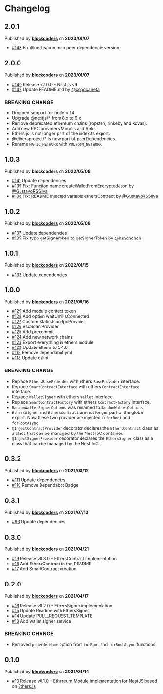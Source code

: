 # Changelog

## 2.0.1
Published by **[blockcoders](https://github.com/blockcoders)** on **2023/01/07**
- [#143](https://github.com/blockcoders/nestjs-ethers/pull/143) Fix @nestjs/common peer dependenciy version

## 2.0.0
Published by **[blockcoders](https://github.com/blockcoders)** on **2023/01/07**
- [#140](https://github.com/blockcoders/nestjs-ethers/pull/140) Release v2.0.0 - Nest.js v9
- [#142](https://github.com/blockcoders/nestjs-ethers/pull/142) Update README.md by [@copocaneta](https://github.com/copocaneta)

### BREAKING CHANGE
- Dropped support for node < 14
- Upgrade @nestjs/* from 8.x to 9.x
- Remove deprecated ethereum chains (ropsten, rinkeby and kovan).
- Add new RPC providers Moralis and Ankr.
- Ethers.js is not longer part of the index.ts export.
- @ethersproject/* is now part of peerDependencies.
- Rename `MATIC_NETWORK` with `POLYGON_NETWORK`.

## 1.0.3
Published by **[blockcoders](https://github.com/blockcoders)** on **2022/05/08**
- [#141](https://github.com/blockcoders/nestjs-ethers/pull/141) Update dependencies
- [#139](https://github.com/blockcoders/nestjs-ethers/pull/139) Fix: Function name createWalletFromEncryptedJson by [@GustavoRSSilva](https://github.com/GustavoRSSilva)
- [#138](https://github.com/blockcoders/nestjs-ethers/pull/138) Fix: README injected variable ethersContract by [@GustavoRSSilva](https://github.com/GustavoRSSilva)

## 1.0.2
Published by **[blockcoders](https://github.com/blockcoders)** on **2022/05/08**
- [#137](https://github.com/blockcoders/nestjs-ethers/pull/137) Update dependencies
- [#135](https://github.com/blockcoders/nestjs-ethers/pull/135) Fix typo getSigneroken to getSignerToken by [@hanchchch](https://github.com/hanchchch)

## 1.0.1
Published by **[blockcoders](https://github.com/blockcoders)** on **2022/01/15**
- [#133](https://github.com/blockcoders/nestjs-ethers/pull/133) Update dependencies

## 1.0.0
Published by **[blockcoders](https://github.com/blockcoders)** on **2021/09/16**
- [#129](https://github.com/blockcoders/nestjs-ethers/pull/129) Add module context token
- [#128](https://github.com/blockcoders/nestjs-ethers/pull/128) Add option waitUntilIsConnected 
- [#127](https://github.com/blockcoders/nestjs-ethers/pull/127) Custom StaticJsonRpcProvider
- [#126](https://github.com/blockcoders/nestjs-ethers/pull/126) BscScan Provider
- [#125](https://github.com/blockcoders/nestjs-ethers/pull/125) Add precommit 
- [#124](https://github.com/blockcoders/nestjs-ethers/pull/124) Add new network chains
- [#123](https://github.com/blockcoders/nestjs-ethers/pull/123) Export everything in ethers module
- [#122](https://github.com/blockcoders/nestjs-ethers/pull/122) Update ethers to 5.4.6
- [#119](https://github.com/blockcoders/nestjs-ethers/pull/119) Remove dependabot.yml
- [#118](https://github.com/blockcoders/nestjs-ethers/pull/118) Update eslint

### BREAKING CHANGE
- Replace `EthersBaseProvider` with ethers `BaseProvider` interface.
- Replace `SmartContractInterface` with ethers `ContractInterface` interface.
- Replace `WalletSigner` with ethers `Wallet` interface.
- Replace `SmartContractFactory` with ethers `ContractFactory` interface.
- `RandomWalletSignerOptions` was renamed to `RandomWalletOptions`
- `EthersSigner` and `EthersContract` are not longer part of the global export. Now these two provider are injected in `forRoot` and `forRootAsync`.
- `@InjectContractProvider`  decorator declares the `EthersContract` class as a class that can be managed by the Nest IoC container.
- `@InjectSignerProvider` decorator declares the `EthersSigner` class as a class that can be managed by the Nest IoC .

## 0.3.2
Published by **[blockcoders](https://github.com/blockcoders)** on **2021/08/12**
- [#111](https://github.com/blockcoders/nestjs-ethers/pull/111) Update dependencies
- [#110](https://github.com/blockcoders/nestjs-ethers/pull/110) Remove Dependabot Badge

## 0.3.1
Published by **[blockcoders](https://github.com/blockcoders)** on **2021/07/13**
- [#93](https://github.com/blockcoders/nestjs-ethers/pull/93) Update dependencies

## 0.3.0
Published by **[blockcoders](https://github.com/blockcoders)** on **2021/04/21**
- [#19](https://github.com/blockcoders/nestjs-ethers/pull/19) Release v0.3.0 - EthersContract implementation
- [#18](https://github.com/blockcoders/nestjs-ethers/pull/18) Add EthersContract to the README
- [#17](https://github.com/blockcoders/nestjs-ethers/pull/17) Add SmartContract creation

## 0.2.0
Published by **[blockcoders](https://github.com/blockcoders)** on **2021/04/17**
- [#16](https://github.com/blockcoders/nestjs-ethers/pull/16) Release v0.2.0 - EthersSigner implementation
- [#15](https://github.com/blockcoders/nestjs-ethers/pull/15) Update Readme with EthersSigner
- [#14](https://github.com/blockcoders/nestjs-ethers/pull/14) Update PULL_REQUEST_TEMPLATE
- [#13](https://github.com/blockcoders/nestjs-ethers/pull/13) Add wallet signer service

### BREAKING CHANGE
- Removed `providerName` option from `forRoot` and `forRootAsync` functions.

## 0.1.0
Published by **[blockcoders](https://github.com/blockcoders)** on **2021/04/14**
- [#10](https://github.com/blockcoders/nestjs-ethers/pull/10) Release v0.1.0 - Ethereum Module implementation for NestJS based on [Ethers.js](https://github.com/ethers-io/ethers.js/)
